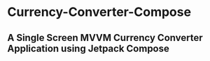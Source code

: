 # Currency-Converter-Compose
## A Single Screen MVVM Currency Converter Application using Jetpack Compose
